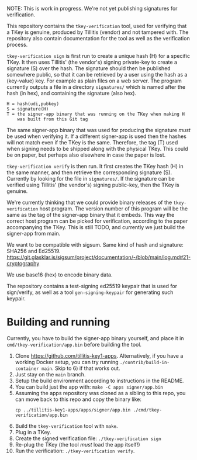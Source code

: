 
NOTE: This is work in progress. We're not yet publishing signatures
for verification.

This repository contains the `tkey-verification` tool, used for
verifying that a TKey is genuine, produced by Tillitis (vendor) and
not tampered with. The repository also contain documentation for the
tool as well as the verification process.

`tkey-verification sign` is first run to create a unique hash (H) for
a specific TKey. It then uses Tillitis' (the vendor's) signing
private-key to create a signature (S) over the hash. The signature
should then be published somewhere public, so that it can be retrieved
by a user using the hash as a (key-value) key. For example as plain
files on a web server. The program currently outputs a file in a
directory `signatures/` which is named after the hash (in hex), and
containing the signature (also hex).

```
H = hash(udi,pubkey)
S = signature(H)
T = the signer-app binary that was running on the TKey when making H
    was built from this Git tag
```

The same signer-app binary that was used for producing the signature
*must* be used when verifying it. If a different signer-app is used
then the hashes will not match even if the TKey is the same.
Therefore, the tag (T) used when signing needs to be shipped along
with the physical TKey. This could be on paper, but perhaps also
elsewhere in case the paper is lost.

`tkey-verification verify` is then run. It first creates the TKey hash
(H) in the same manner, and then retrieve the corresponding signature
(S). Currently by looking for the file in `signatures/`. If the
signature can be verified using Tillitis' (the vendor's) signing
public-key, then the TKey is genuine.

We're currently thinking that we could provide binary releases of the
`tkey-verification` host program. The version number of this program
will be the same as the tag of the signer-app binary that it embeds.
This way the correct host program can be picked for verification,
according to the paper accompanying the TKey. This is still TODO, and
currently we just build the signer-app from main.

We want to be compatible with sigsum. Same kind of hash and signature:
SHA256 and Ed25519.
https://git.glasklar.is/sigsum/project/documentation/-/blob/main/log.md#21-cryptography

We use base16 (hex) to encode binary data.

The repository contains a test-signing ed25519 keypair that is used
for sign/verify, as well as a tool `gen-signing-keypair` for
generating such keypair.

# Building and running

Currently, you have to build the signer-app binary yourself, and place
it in `cmd/tkey-verification/app.bin` before building the tool.

1. Clone https://github.com/tillitis-key1-apps. Alternatively, if you
   have a working Docker setup, you can try running
   `./contrib/build-in-container main`. Skip to 6) if that works out.
2. Just stay on the `main` branch.
3. Setup the build environment according to instructions in the README.
4. You can build just the app with: `make -C apps signer/app.bin`
5. Assuming the apps repository was cloned as a sibling to this repo, you
   can move back to this repo and copy the binary like:
   ```
   cp ../tillitis-key1-apps/apps/signer/app.bin ./cmd/tkey-verification/app.bin
   ```
6. Build the `tkey-verification` tool with `make`.
7. Plug in a TKey.
8. Create the signed verification file: `./tkey-verification sign`
9. Re-plug the TKey (the tool *must* load the app itself!)
10. Run the verification: `./tkey-verification verify`.
